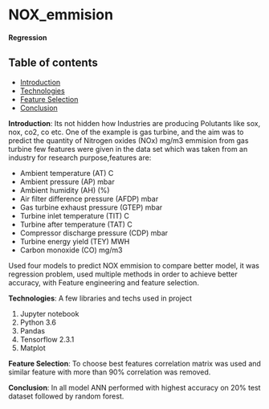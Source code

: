 # NOX_emmision
#### Regression 

## Table of contents
* [Introduction](#introduction)
* [Technologies](#technologies)
* [Feature Selection](#feature-selection)
* [Conclusion](#conclusion)

**Introduction**: Its not hidden how Industries are producing Polutants like sox, nox, co2, co etc. One of the example is gas turbine, and the aim was to predict the quantity of Nitrogen oxides (NOx) mg/m3 emmision from gas turbine few features were given in the data set which was taken from an industry for research purpose,features are:
* Ambient temperature (AT) C 
* Ambient pressure (AP) mbar 
* Ambient humidity (AH) (%) 
* Air filter difference pressure (AFDP) mbar 
* Gas turbine exhaust pressure (GTEP) mbar
* Turbine inlet temperature (TIT) C 
* Turbine after temperature (TAT) C
* Compressor discharge pressure (CDP) mbar 
* Turbine energy yield (TEY) MWH 
* Carbon monoxide (CO) mg/m3 

Used four models to predict NOX emmision to compare better model, it was regression problem, used multiple methods in order to achieve better accuracy, with Feature engineering and feature selection.

**Technologies**: A few libraries and techs used in project
1. Jupyter notebook
2. Python 3.6
3. Pandas
4. Tensorflow 2.3.1
5. Matplot

**Feature Selection**: To choose best features correlation matrix was used and similar feature with more than 90% correlation was removed.

**Conclusion**: In all model ANN performed with highest accuracy on 20% test dataset followed by random forest.
